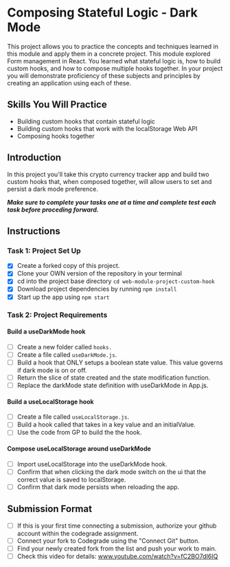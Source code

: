 # Composing Stateful Logic - Dark Mode

This project allows you to practice the concepts and techniques learned in this module and apply them in a concrete project. This module explored Form management in React. You learned what stateful logic is, how to build custom hooks, and how to compose multiple hooks together. In your project you will demonstrate proficiency of these subjects and principles by creating an application using each of these.

## Skills You Will Practice

- Building custom hooks that contain stateful logic
- Building custom hooks that work with the localStorage Web API
- Composing hooks together

## Introduction

In this project you'll take this crypto currency tracker app and build two custom hooks that, when composed together, will allow users to set and persist a dark mode preference.

**_Make sure to complete your tasks one at a time and complete test each task before proceding forward._**

## Instructions

### Task 1: Project Set Up

- [x] Create a forked copy of this project.
- [x] Clone your OWN version of the repository in your terminal
- [x] cd into the project base directory `cd web-module-project-custom-hook`
- [x] Download project dependencies by running `npm install`
- [x] Start up the app using `npm start`

### Task 2: Project Requirements

#### Build a useDarkMode hook

- [ ] Create a new folder called `hooks.`
- [ ] Create a file called `useDarkMode.js`.
- [ ] Build a hook that ONLY setups a boolean state value. This value governs if dark mode is on or off.
- [ ] Return the slice of state created and the state modification function.
- [ ] Replace the darkMode state definition with useDarkMode in App.js.

#### Build a useLocalStorage hook

- [ ] Create a file called `useLocalStorage.js`.
- [ ] Build a hook called that takes in a key value and an initialValue.
- [ ] Use the code from GP to build the the hook.

#### Compose useLocalStorage around useDarkMode

- [ ] Import useLocalStorage into the useDarkMode hook.
- [ ] Confirm that when clicking the dark mode switch on the ui that the correct value is saved to localStorage.
- [ ] Confirm that dark mode persists when reloading the app.

## Submission Format

- [ ] If this is your first time connecting a submission, authorize your github account within the codegrade assignment.
- [ ] Connect your fork to Codegrade using the "Connect Git" button.
- [ ] Find your newly created fork from the list and push your work to main.
- [ ] Check this video for details: www.youtube.com/watch?v=fC2BO7dI6IQ
